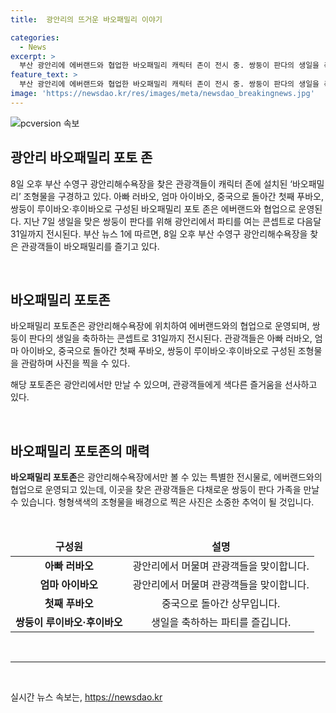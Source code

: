 ```yaml
---
title:  광안리의 뜨거운 바오패밀리 이야기

categories:
  - News
excerpt: >
  부산 광안리에 에버랜드와 협업한 바오패밀리 캐릭터 존이 전시 중. 쌍둥이 판다의 생일을 축하하는 콘셉트로 구성된 이 조형물은 다음달 31일까지 구경할 수 있다. 부산 수영구 광안리해수욕장을 찾은 관광객들이 이를 만나 보고 있다.
feature_text: >
  부산 광안리에 에버랜드와 협업한 바오패밀리 캐릭터 존이 전시 중. 쌍둥이 판다의 생일을 축하하는 콘셉트로 구성된 이 조형물은 다음달 31일까지 구경할 수 있다. 부산 수영구 광안리해수욕장을 찾은 관광객들이 이를 만나 보고 있다.
image: 'https://newsdao.kr/res/images/meta/newsdao_breakingnews.jpg'
---
```


<p><img src="https://newsdao.kr/res/images/meta/newsdao_breakingnews.jpg" alt="pcversion 속보" /></p>

<h2 data-ke-size="size26">광안리 바오패밀리 포토 존</h2>

<p data-ke-size="size16">8일 오후 부산 수영구 광안리해수욕장을 찾은 관광객들이 캐릭터 존에 설치된 ‘바오패밀리’ 조형물을 구경하고 있다. 아빠 러바오, 엄마 아이바오, 중국으로 돌아간 첫째 푸바오, 쌍둥이 루이바오·후이바오로 구성된 바오패밀리 포토 존은 에버랜드와 협업으로 운영된다. 지난 7일 생일을 맞은 쌍둥이 판다를 위해 광안리에서 파티를 여는 콘셉트로 다음달 31일까지 전시된다. 부산 뉴스 1에 따르면, 8일 오후 부산 수영구 광안리해수욕장을 찾은 관광객들이 바오패밀리를 즐기고 있다.</p>

<p data-ke-size="size16">&nbsp;</p>

<h2 data-ke-size="size22">바오패밀리 포토존</h2>

<p data-ke-size="size16">바오패밀리 포토존은 광안리해수욕장에 위치하여 에버랜드와의 협업으로 운영되며, 쌍둥이 판다의 생일을 축하하는 콘셉트로 31일까지 전시된다. 관광객들은 아빠 러바오, 엄마 아이바오, 중국으로 돌아간 첫째 푸바오, 쌍둥이 루이바오·후이바오로 구성된 조형물을 관람하며 사진을 찍을 수 있다.</p>

<p data-ke-size="size16">해당 포토존은 광안리에서만 만날 수 있으며, 관광객들에게 색다른 즐거움을 선사하고 있다.</p>

<p data-ke-size="size16">&nbsp;</p>

<h2 data-ke-size="size22">바오패밀리 포토존의 매력</h2>

<p data-ke-size="size16"><b>바오패밀리 포토존</b>은 광안리해수욕장에서만 볼 수 있는 특별한 전시물로, 에버랜드와의 협업으로 운영되고 있는데, 이곳을 찾은 관광객들은 다채로운 쌍둥이 판다 가족을 만날 수 있습니다. 형형색색의 조형물을 배경으로 찍은 사진은 소중한 추억이 될 것입니다.</p>

<p data-ke-size="size16">&nbsp;</p>

<table>
<thead>
<tr>
<td style="text-align: center; height: 17px;"><b>구성원</b></td>
<td style="text-align: center; height: 17px;"><b>설명</b></td>
</tr>
</thead>
<tbody>
<tr>
<td style="text-align: center; height: 17px;"><b>아빠 러바오</b></td>
<td style="text-align: center; height: 17px;">광안리에서 머물며 관광객들을 맞이합니다.</td>
</tr>
<tr>
<td style="text-align: center; height: 17px;"><b>엄마 아이바오</b></td>
<td style="text-align: center; height: 17px;">광안리에서 머물며 관광객들을 맞이합니다.</td>
</tr>
<tr>
<td style="text-align: center; height: 17px;"><b>첫째 푸바오</b></td>
<td style="text-align: center; height: 17px;">중국으로 돌아간 상무입니다.</td>
</tr>
<tr>
<td style="text-align: center; height: 17px;"><b>쌍둥이 루이바오·후이바오</b></td>
<td style="text-align: center; height: 17px;">생일을 축하하는 파티를 즐깁니다.</td>
</tr>
</tbody>
</table>

<p data-ke-size="size16">&nbsp;</p>

<hr>

<p data-ke-size="size16">&nbsp;</p>
실시간 뉴스 속보는, <a href="https://newsdao.kr" rel="dofollow">https://newsdao.kr</a>


